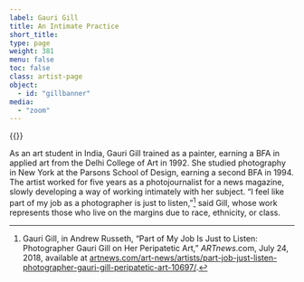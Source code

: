```yaml
---
label: Gauri Gill
title: An Intimate Practice
short_title:
type: page
weight: 381
menu: false
toc: false
class: artist-page
object:
  - id: "gillbanner"
media:
  - "zoom"
---
```

{{<q-figure id="gillbanner">}}

As an art student in India, Gauri Gill trained as a painter, earning a BFA in applied art from the Delhi College of Art in 1992. She studied photography in New York at the Parsons School of Design, earning a second BFA in 1994. The artist worked for five years as a photojournalist for a news magazine, slowly developing a way of working intimately with her subject. “I feel like part of my job as a photographer is just to listen,”[^1] said Gill, whose work represents those who live on the margins due to race, ethnicity, or class.

[^1]: Gauri Gill, in Andrew Russeth, “Part of My Job Is Just to Listen: Photographer Gauri Gill on Her Peripatetic Art,” *ARTnews*.com, July 24, 2018, available at [artnews.com/art-news/artists/part-job-just-listen-photographer-gauri-gill-peripatetic-art-10697/](https://www.artnews.com/art-news/artists/part-job-just-listen-photographer-gauri-gill-peripatetic-art-10697/).
